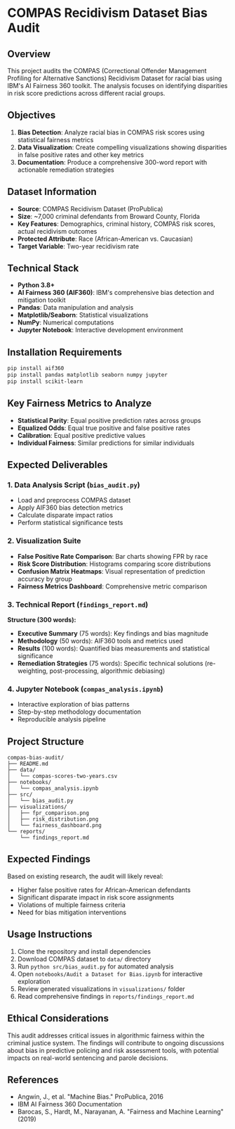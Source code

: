 
# COMPAS Recidivism Dataset Bias Audit

## Overview
This project audits the COMPAS (Correctional Offender Management Profiling for Alternative Sanctions) Recidivism Dataset for racial bias using IBM's AI Fairness 360 toolkit. The analysis focuses on identifying disparities in risk score predictions across different racial groups.

## Objectives
1. **Bias Detection**: Analyze racial bias in COMPAS risk scores using statistical fairness metrics
2. **Data Visualization**: Create compelling visualizations showing disparities in false positive rates and other key metrics
3. **Documentation**: Produce a comprehensive 300-word report with actionable remediation strategies

## Dataset Information
- **Source**: COMPAS Recidivism Dataset (ProPublica)
- **Size**: ~7,000 criminal defendants from Broward County, Florida
- **Key Features**: Demographics, criminal history, COMPAS risk scores, actual recidivism outcomes
- **Protected Attribute**: Race (African-American vs. Caucasian)
- **Target Variable**: Two-year recidivism rate

## Technical Stack
- **Python 3.8+**
- **AI Fairness 360 (AIF360)**: IBM's comprehensive bias detection and mitigation toolkit
- **Pandas**: Data manipulation and analysis
- **Matplotlib/Seaborn**: Statistical visualizations
- **NumPy**: Numerical computations
- **Jupyter Notebook**: Interactive development environment

## Installation Requirements
```bash
pip install aif360
pip install pandas matplotlib seaborn numpy jupyter
pip install scikit-learn
```

## Key Fairness Metrics to Analyze
- **Statistical Parity**: Equal positive prediction rates across groups
- **Equalized Odds**: Equal true positive and false positive rates
- **Calibration**: Equal positive predictive values
- **Individual Fairness**: Similar predictions for similar individuals

## Expected Deliverables

### 1. Data Analysis Script (`bias_audit.py`)
- Load and preprocess COMPAS dataset
- Apply AIF360 bias detection metrics
- Calculate disparate impact ratios
- Perform statistical significance tests

### 2. Visualization Suite
- **False Positive Rate Comparison**: Bar charts showing FPR by race
- **Risk Score Distribution**: Histograms comparing score distributions
- **Confusion Matrix Heatmaps**: Visual representation of prediction accuracy by group
- **Fairness Metrics Dashboard**: Comprehensive metric comparison

### 3. Technical Report (`findings_report.md`)
**Structure (300 words):**
- **Executive Summary** (75 words): Key findings and bias magnitude
- **Methodology** (50 words): AIF360 tools and metrics used
- **Results** (100 words): Quantified bias measurements and statistical significance
- **Remediation Strategies** (75 words): Specific technical solutions (re-weighting, post-processing, algorithmic debiasing)

### 4. Jupyter Notebook (`compas_analysis.ipynb`)
- Interactive exploration of bias patterns
- Step-by-step methodology documentation
- Reproducible analysis pipeline

## Project Structure
```
compas-bias-audit/
├── README.md
├── data/
│   └── compas-scores-two-years.csv
├── notebooks/
│   └── compas_analysis.ipynb
├── src/
│   └── bias_audit.py
├── visualizations/
│   ├── fpr_comparison.png
│   ├── risk_distribution.png
│   └── fairness_dashboard.png
└── reports/
    └── findings_report.md
```

## Expected Findings
Based on existing research, the audit will likely reveal:
- Higher false positive rates for African-American defendants
- Significant disparate impact in risk score assignments
- Violations of multiple fairness criteria
- Need for bias mitigation interventions

## Usage Instructions
1. Clone the repository and install dependencies
2. Download COMPAS dataset to `data/` directory
3. Run `python src/bias_audit.py` for automated analysis
4. Open `notebooks/Audit a Dataset for Bias.ipynb` for interactive exploration
5. Review generated visualizations in `visualizations/` folder
6. Read comprehensive findings in `reports/findings_report.md`

## Ethical Considerations
This audit addresses critical issues in algorithmic fairness within the criminal justice system. The findings will contribute to ongoing discussions about bias in predictive policing and risk assessment tools, with potential impacts on real-world sentencing and parole decisions.

## References
- Angwin, J., et al. "Machine Bias." ProPublica, 2016
- IBM AI Fairness 360 Documentation
- Barocas, S., Hardt, M., Narayanan, A. "Fairness and Machine Learning" (2019)

